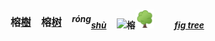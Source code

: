 ### 榕[樹]()　榕[树]()　*<sup>**róng**</sup><sub>[shù]()</sub>*　<sub><img height=30 alt=榕 src="https://lessesity.com/language/img/fruits/fig.svg"><img height=30 alt=树 src="https://raw.githubusercontent.com/googlefonts/noto-emoji/main/svg/emoji_u1f333.svg"></sub>　　<sub>[*fig tree*](https://www.google.com/search?tbm=isch&q=fig%20tree)</sub>





